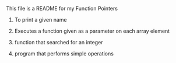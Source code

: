 This file is a README for my Function Pointers

1. To print a given name

2. Executes a function given as a parameter on each array element

3. function that searched for an integer

4. program that performs simple operations
